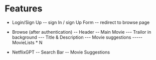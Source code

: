 
# Features

- Login/Sign Up
    -- sign In / sign Up Form
    -- redirect to browse page

- Browse (after authentication)
    -- Header
    -- Main Movie
          --- Trailor in background
          --- Title & Description
          --- Movie suggestions
               ----- MovieLists * N

- NetflixGPT
   -- Search Bar
   -- Movie Suggestions